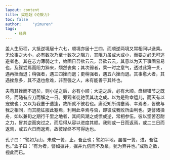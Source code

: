 ```yaml
---
layout: content
title: 梁启超《论毅力》
toc: false
author:     "yimuren"
tags:
    - 经典
---
```



盖人生历程，大抵逆境居十六七，顺境亦居十三四，而顺逆两境又常相间以迭乘。无论事之大小，必有数次乃至十数次之阻力，其阻力虽或大或小，而要之必无可逃避者也。其在志力薄弱之士，始固日吾欲云云，吾欲云云，其意以为天下事固易易也，及骤尝焉而阻力猝来，颓然丧矣；其次弱者，乘一时之意气，透过此第一关，遇再挫而退；稍强者，遇三四挫而退；更稍强者，遇五六挫而退。其事愈大者，其遇挫愈多，其不退也愈难，非至强之人，未有能善于其终也。

夫苟其挫而不退矣，则小逆之后，必有小顺；大逆之后，必有大顺。盘根错节之既经，而随有应刀而解之一日。旁观者徒艳羡其功之成。以为是殆幸运儿，而天有以宠彼也；又以为我蹇于遭逢，故所就不彼若也。庸讵知所谓蹇焉、幸焉者，皆彼与我之相同，而其能征服此蹇焉，利用此幸焉与否，即彼成我败所由判也。更譬诸操舟，如以兼旬之期行千里之地者，其间风潮之或愤或逆，常相参伍。彼以坚苦忍耐之力，冒其逆而突过之，而后得从容以进度其顺。我则或一日而返焉，或二三日而返焉，或五六日而返焉，故彼岸终不可得达也。

孔子曰：“譬如为山，未成一篑，止，吾止也；譬如平地，虽覆一篑，进，吾往也。”孟子曰：“有为者，譬如掘井，掘井九仞而不及泉，犹为弃井也。”成败之数，视此而已。
